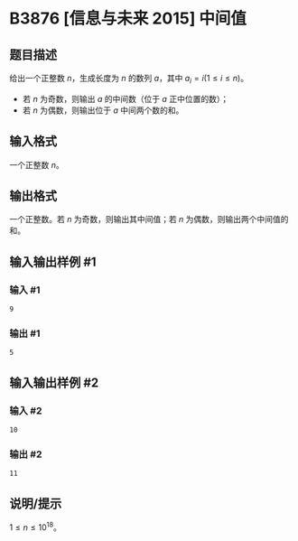 # B3876 [信息与未来 2015] 中间值

## 题目描述

给出一个正整数 $n$，生成长度为 $n$ 的数列 $a$，其中 $a_i=i(1\le i\le n)$。

- 若 $n$ 为奇数，则输出 $a$ 的中间数（位于 $a$ 正中位置的数）；
- 若 $n$ 为偶数，则输出位于 $a$ 中间两个数的和。

## 输入格式

一个正整数 $n$。

## 输出格式

一个正整数。若 $n$ 为奇数，则输出其中间值；若 $n$ 为偶数，则输出两个中间值的和。

## 输入输出样例 #1

### 输入 #1

```
9
```

### 输出 #1

```
5
```

## 输入输出样例 #2

### 输入 #2

```
10
```

### 输出 #2

```
11
```

## 说明/提示

$1\le n\le10^{18}$。